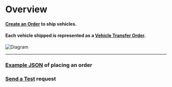 # Overview
#### [Create an Order](https://runbuggy.docs.stoplight.io/reference/orders/orders/createorderusingpost) to ship vehicles.
#### Each vehicle shipped is represented as a [Vehicle Transfer Order](https://runbuggy.docs.stoplight.io/reference/orders/vehicle-transfer-orders/getvehicletransferorderusingget).

![Diagram](https://api-documentation-assets.s3-us-west-2.amazonaws.com/Shipper+API_+Basic+Process.png)


---
### [Example JSON](https://runbuggy.docs.stoplight.io/reference/orders/orders/createorderusingpost) of placing an order
### [Send a Test](https://runbuggy.docs.stoplight.io/reference/login/token/login#send-a-test-request) request